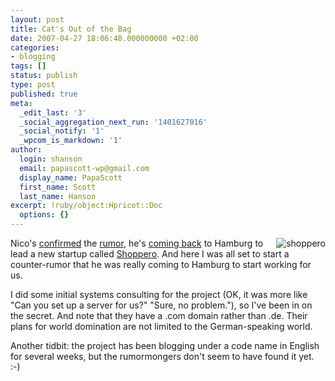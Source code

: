 ```yaml
---
layout: post
title: Cat's Out of the Bag
date: 2007-04-27 18:06:48.000000000 +02:00
categories:
- blogging
tags: []
status: publish
type: post
published: true
meta:
  _edit_last: '3'
  _social_aggregation_next_run: '1401627016'
  _social_notify: '1'
  _wpcom_is_markdown: '1'
author:
  login: shanson
  email: papascott-wp@gmail.com
  display_name: PapaScott
  first_name: Scott
  last_name: Hanson
excerpt: !ruby/object:Hpricot::Doc
  options: {}
---
```

<p><a href="http://shoppero.com/"><img src="https://www.papascott.de/wordpress/wp-content/uploads/2007/04/shoppero.png" alt="shoppero" align="right" title="shoppero" /></a>Nico's <a href="http://lumma.de/eintrag.php?id=3407">confirmed</a> the <a href="http://ecommerce.typepad.com/exciting_ecommerce/2007/04/shoppero.html">rumor</a>, he's <a href="http://www.basicthinking.de/blog/2007/04/27/warum-shoppero-lumma-nach-hamburg-zog/">coming back</a> to Hamburg to lead a new startup called <a href="http://shoppero.com/">Shoppero</a>. And here I was all set to start a counter-rumor that he was really coming to Hamburg to start working for us.</p>
<p>I did some initial systems consulting for the project (OK, it was more like "Can you set up a server for us?" "Sure, no problem."), so I've been in on the secret. And note that they have a .com domain rather than .de. Their plans for world domination are not limited to the German-speaking world.</p>
<p>Another tidbit: the project has been blogging under a code name in English for several weeks, but the rumormongers don't seem to have found it yet. :-)</p>
